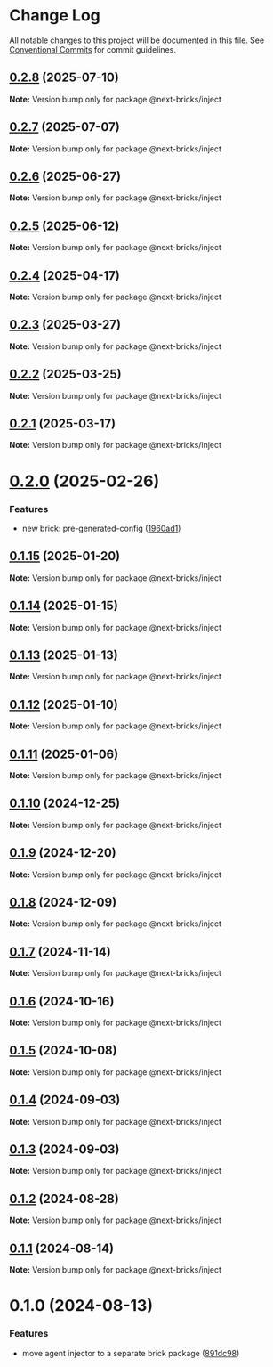 # Change Log

All notable changes to this project will be documented in this file.
See [Conventional Commits](https://conventionalcommits.org) for commit guidelines.

## [0.2.8](https://github.com/easyops-cn/next-advanced-bricks/compare/@next-bricks/inject@0.2.7...@next-bricks/inject@0.2.8) (2025-07-10)

**Note:** Version bump only for package @next-bricks/inject





## [0.2.7](https://github.com/easyops-cn/next-advanced-bricks/compare/@next-bricks/inject@0.2.6...@next-bricks/inject@0.2.7) (2025-07-07)

**Note:** Version bump only for package @next-bricks/inject





## [0.2.6](https://github.com/easyops-cn/next-advanced-bricks/compare/@next-bricks/inject@0.2.5...@next-bricks/inject@0.2.6) (2025-06-27)

**Note:** Version bump only for package @next-bricks/inject





## [0.2.5](https://github.com/easyops-cn/next-advanced-bricks/compare/@next-bricks/inject@0.2.4...@next-bricks/inject@0.2.5) (2025-06-12)

**Note:** Version bump only for package @next-bricks/inject





## [0.2.4](https://github.com/easyops-cn/next-advanced-bricks/compare/@next-bricks/inject@0.2.3...@next-bricks/inject@0.2.4) (2025-04-17)

**Note:** Version bump only for package @next-bricks/inject





## [0.2.3](https://github.com/easyops-cn/next-advanced-bricks/compare/@next-bricks/inject@0.2.2...@next-bricks/inject@0.2.3) (2025-03-27)

**Note:** Version bump only for package @next-bricks/inject





## [0.2.2](https://github.com/easyops-cn/next-advanced-bricks/compare/@next-bricks/inject@0.2.1...@next-bricks/inject@0.2.2) (2025-03-25)

**Note:** Version bump only for package @next-bricks/inject





## [0.2.1](https://github.com/easyops-cn/next-advanced-bricks/compare/@next-bricks/inject@0.2.0...@next-bricks/inject@0.2.1) (2025-03-17)

**Note:** Version bump only for package @next-bricks/inject





# [0.2.0](https://github.com/easyops-cn/next-advanced-bricks/compare/@next-bricks/inject@0.1.15...@next-bricks/inject@0.2.0) (2025-02-26)


### Features

* new brick: pre-generated-config ([1960ad1](https://github.com/easyops-cn/next-advanced-bricks/commit/1960ad1ddfdf5f3882fa626ffba38cb789f20c48))





## [0.1.15](https://github.com/easyops-cn/next-advanced-bricks/compare/@next-bricks/inject@0.1.14...@next-bricks/inject@0.1.15) (2025-01-20)

**Note:** Version bump only for package @next-bricks/inject





## [0.1.14](https://github.com/easyops-cn/next-advanced-bricks/compare/@next-bricks/inject@0.1.13...@next-bricks/inject@0.1.14) (2025-01-15)

**Note:** Version bump only for package @next-bricks/inject





## [0.1.13](https://github.com/easyops-cn/next-advanced-bricks/compare/@next-bricks/inject@0.1.12...@next-bricks/inject@0.1.13) (2025-01-13)

**Note:** Version bump only for package @next-bricks/inject





## [0.1.12](https://github.com/easyops-cn/next-bricks/compare/@next-bricks/inject@0.1.11...@next-bricks/inject@0.1.12) (2025-01-10)

**Note:** Version bump only for package @next-bricks/inject





## [0.1.11](https://github.com/easyops-cn/next-bricks/compare/@next-bricks/inject@0.1.10...@next-bricks/inject@0.1.11) (2025-01-06)

**Note:** Version bump only for package @next-bricks/inject





## [0.1.10](https://github.com/easyops-cn/next-bricks/compare/@next-bricks/inject@0.1.9...@next-bricks/inject@0.1.10) (2024-12-25)

**Note:** Version bump only for package @next-bricks/inject





## [0.1.9](https://github.com/easyops-cn/next-bricks/compare/@next-bricks/inject@0.1.8...@next-bricks/inject@0.1.9) (2024-12-20)

**Note:** Version bump only for package @next-bricks/inject





## [0.1.8](https://github.com/easyops-cn/next-bricks/compare/@next-bricks/inject@0.1.7...@next-bricks/inject@0.1.8) (2024-12-09)

**Note:** Version bump only for package @next-bricks/inject





## [0.1.7](https://github.com/easyops-cn/next-bricks/compare/@next-bricks/inject@0.1.6...@next-bricks/inject@0.1.7) (2024-11-14)

**Note:** Version bump only for package @next-bricks/inject





## [0.1.6](https://github.com/easyops-cn/next-bricks/compare/@next-bricks/inject@0.1.5...@next-bricks/inject@0.1.6) (2024-10-16)

**Note:** Version bump only for package @next-bricks/inject





## [0.1.5](https://github.com/easyops-cn/next-bricks/compare/@next-bricks/inject@0.1.4...@next-bricks/inject@0.1.5) (2024-10-08)

**Note:** Version bump only for package @next-bricks/inject





## [0.1.4](https://github.com/easyops-cn/next-bricks/compare/@next-bricks/inject@0.1.3...@next-bricks/inject@0.1.4) (2024-09-03)

**Note:** Version bump only for package @next-bricks/inject

## [0.1.3](https://github.com/easyops-cn/next-bricks/compare/@next-bricks/inject@0.1.2...@next-bricks/inject@0.1.3) (2024-09-03)

**Note:** Version bump only for package @next-bricks/inject

## [0.1.2](https://github.com/easyops-cn/next-bricks/compare/@next-bricks/inject@0.1.1...@next-bricks/inject@0.1.2) (2024-08-28)

**Note:** Version bump only for package @next-bricks/inject

## [0.1.1](https://github.com/easyops-cn/next-bricks/compare/@next-bricks/inject@0.1.0...@next-bricks/inject@0.1.1) (2024-08-14)

**Note:** Version bump only for package @next-bricks/inject

# 0.1.0 (2024-08-13)

### Features

- move agent injector to a separate brick package ([891dc98](https://github.com/easyops-cn/next-bricks/commit/891dc983259a62c1595032dca7091f914bbee87a))
